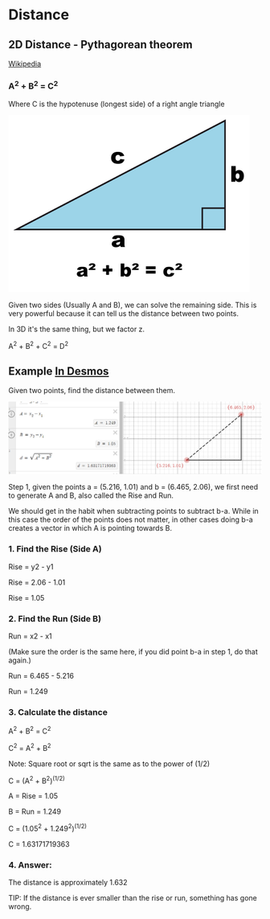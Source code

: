 # Distance

## 2D Distance - Pythagorean theorem

[Wikipedia](https://en.wikipedia.org/wiki/Pythagorean_theorem)


### A<sup>2</sup> + B<sup>2</sup> = C<sup>2</sup>

Where C is the hypotenuse (longest side) of a right angle triangle

![Pythag.png](Images%2FPythag.png)

Given two sides (Usually A and B), we can solve the remaining side. This is very powerful because it can tell us the distance between two points.

In 3D it's the same thing, but we  factor z.

A<sup>2</sup> + B<sup>2</sup> + C<sup>2</sup> = D<sup>2</sup>

## Example [In Desmos](https://www.desmos.com/calculator/jv36mbjxxp)

Given two points, find the distance between them.

![PythagTool.png](Images%2FPythagTool.png)

Step 1, given the points a = (5.216, 1.01) and b = (6.465, 2.06), we first need to generate A and B, also called the Rise and Run.

We should get in the habit when subtracting points to subtract b-a. While in this case the order of the points does not matter, in other cases doing b-a creates a vector in which A is pointing towards B.

### 1. Find the Rise (Side A)

Rise = y2 - y1

Rise = 2.06 - 1.01

Rise = 1.05

### 2. Find the Run (Side B)

Run = x2 - x1

(Make sure the order is the same here, if you did point b-a in step 1, do that again.)

Run = 6.465 - 5.216

Run = 1.249

### 3. Calculate the distance

A<sup>2</sup> + B<sup>2</sup> = C<sup>2</sup>

C<sup>2</sup> = A<sup>2</sup> + B<sup>2</sup>

Note: Square root or sqrt is the same as to the power of (1/2)

C = (A<sup>2</sup> + B<sup>2</sup>)<sup>(1/2)</sup>

A = Rise = 1.05

B = Run = 1.249

C = (1.05<sup>2</sup> + 1.249<sup>2</sup>)<sup>(1/2)</sup>

C = 1.63171719363

### 4. Answer:

The distance is approximately 1.632 

TIP: If the distance is ever smaller than the rise or run, something has gone wrong.




